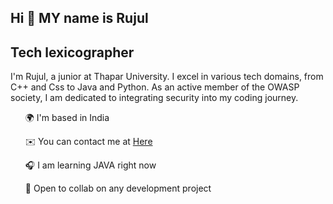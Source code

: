 ## Hi 👋 MY name is Rujul
## Tech lexicographer

I'm Rujul, a junior at Thapar University. I excel in various tech domains, from C++ and Css to Java and Python. As an active member of the OWASP society, I am dedicated to integrating security into my coding journey.

<ul> 🌍 I'm based in India </ul>
<ul> ✉️ You can contact me at <a href="https://mail.google.com/mail/?view=cm&fs=1&to=rujulgoel.13309@gmail.com&su=SUBJECT&body=BODY">Here</a> </ul>
<ul> 🎧 I am learning JAVA right now </ul>
<ul> 🤝 Open to collab on any development project </ul>
